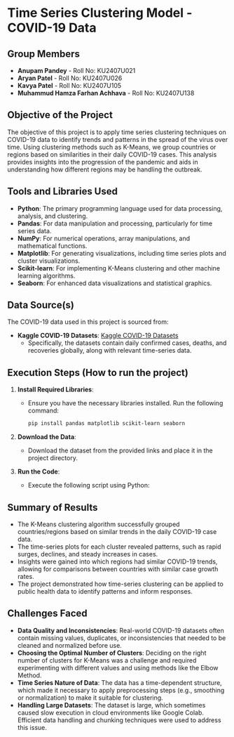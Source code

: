 # Time Series Clustering Model - COVID-19 Data

## Group Members
- **Anupam Pandey** - Roll No: KU2407U021
- **Aryan Patel** - Roll No: KU2407U026
- **Kavya Patel** - Roll No: KU2407U105
- **Muhammud Hamza Farhan Achhava** - Roll No: KU2407U138

## Objective of the Project
The objective of this project is to apply time series clustering techniques on COVID-19 data to identify trends and patterns in the spread of the virus over time. Using clustering methods such as K-Means, we group countries or regions based on similarities in their daily COVID-19 cases. This analysis provides insights into the progression of the pandemic and aids in understanding how different regions may be handling the outbreak.

## Tools and Libraries Used
- **Python**: The primary programming language used for data processing, analysis, and clustering.
- **Pandas**: For data manipulation and processing, particularly for time series data.
- **NumPy**: For numerical operations, array manipulations, and mathematical functions.
- **Matplotlib**: For generating visualizations, including time series plots and cluster visualizations.
- **Scikit-learn**: For implementing K-Means clustering and other machine learning algorithms.
- **Seaborn**: For enhanced data visualizations and statistical graphics.

## Data Source(s)
The COVID-19 data used in this project is sourced from:
- **Kaggle COVID-19 Datasets**: [Kaggle COVID-19 Datasets](https://www.kaggle.com/datasets)
  - Specifically, the datasets contain daily confirmed cases, deaths, and recoveries globally, along with relevant time-series data.

## Execution Steps (How to run the project)

1. **Install Required Libraries**:
   - Ensure you have the necessary libraries installed. Run the following command:
     ```sh
     pip install pandas matplotlib scikit-learn seaborn
     ```

2. **Download the Data**:
   - Download the dataset from the provided links and place it in the project directory.

3. **Run the Code**:
   - Execute the following script using Python:

## Summary of Results
- The K-Means clustering algorithm successfully grouped countries/regions based on similar trends in the daily COVID-19 case data.
- The time-series plots for each cluster revealed patterns, such as rapid surges, declines, and steady increases in cases.
- Insights were gained into which regions had similar COVID-19 trends, allowing for comparisons between countries with similar case growth rates.
- The project demonstrated how time-series clustering can be applied to public health data to identify patterns and inform responses.

## Challenges Faced
- **Data Quality and Inconsistencies**: Real-world COVID-19 datasets often contain missing values, duplicates, or inconsistencies that needed to be cleaned and normalized before use.
- **Choosing the Optimal Number of Clusters**: Deciding on the right number of clusters for K-Means was a challenge and required experimenting with different values and using methods like the Elbow Method.
- **Time Series Nature of Data**: The data has a time-dependent structure, which made it necessary to apply preprocessing steps (e.g., smoothing or normalization) to make it suitable for clustering.
- **Handling Large Datasets**: The dataset is large, which sometimes caused slow execution in cloud environments like Google Colab. Efficient data handling and chunking techniques were used to address this issue.


